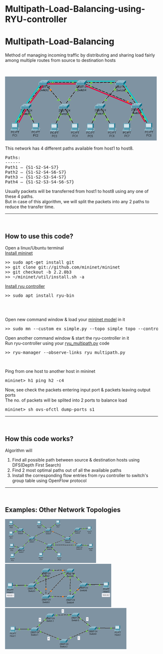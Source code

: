 # Multipath-Load-Balancing-using-RYU-controller
# Multipath-Load-Balancing

Method of managing incoming traffic by distributing and sharing load fairly among multiple routes from source to destination hosts

<br>
<p align="left">
  <img src="./Topology Diagrams/topology_diagram1.png" width="500" alt="example network topology">
</p>


This network has 4 different paths available from host1 to host8. 
<pre>
Paths:
------
Path1 – {S1-S2-S4-S7}
Path2 – {S1-S2-S4-S6-S7}
Path3 – {S1-S2-S3-S4-S7}
Path4 – {S1-S2-S3-S4-S6-S7}
</pre>

Usually packets will be transferred from host1 to host8 using any one of these 4 paths. <br>
But in case of this algorithm, we will split the packets into any 2 paths to reduce the transfer time.
<br>
<hr style=\"border:0.5px solid gray\"> </hr>
<br>

## How to use this code?

Open a linux/Ubuntu terminal \
<a href="https://www.brianlinkletter.com/2014/12/how-to-install-mininet-sdn-network-simulator/">Install mininet</a>
<pre>
>> sudo apt-get install git
>> git clone git://github.com/mininet/mininet
>> git checkout -b 2.2.0b3
>> ~/mininet/util/install.sh -a
</pre>

<a href="https://www.howtoinstall.me/ubuntu/18-04/ryu-bin/">Install ryu controller</a>
<pre>
>> sudo apt install ryu-bin
</pre>
<br><br>

Open new command window & load your  <a href="./Topology Files/ex_simple.py">mininet model</a> in it
<pre>
>> sudo mn --custom ex_simple.py --topo simple_topo --controller=remote
</pre>

Open another command window & start the ryu-controller in it \
Run ryu-controller using your <a href="./ryu_multipath.py">ryu_multipath.py</a> code
<pre>
>> ryu-manager --observe-links ryu_multipath.py
</pre>
<br>

Ping from one host to another host in mininet
<pre>
mininet> h1 ping h2 -c4
</pre>

Now, see check the packets entering input port & packets leaving output ports \
The no. of packets will be splited into 2 ports to balance load
<pre>
mininet> sh ovs-ofctl dump-ports s1
</pre>

<hr style=\"border:0.5px solid gray\"> </hr>
<br>

## How this code works?

Algorithm will
1. Find all possible path between source & destination hosts using DFS(Depth First Search)
2. Find 2 most optimal paths out of all the available paths
3. Install the corresponding flow entries from ryu controller to switch's group table using OpenFlow protocol

<hr style=\"border:0.5px solid gray\"> </hr>
<br>

## Examples: Other Network Topologies 

<p align="left">
  <img src="./Topology Diagrams/topology_diagram3.png" width="300" alt="example network topology">
  <img src="./Topology Diagrams/topology_diagram4.png" width="350" alt="example network topology">
  <img src="./Topology Diagrams/topology_diagram2.png" width="400" alt="example network topology">
</p>
